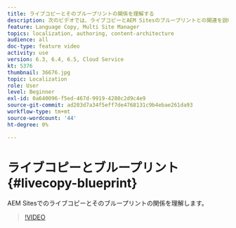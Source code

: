 ```yaml
---
title: ライブコピーとそのブループリントの関係を理解する
description: 次のビデオでは、ライブコピーとAEM Sitesのブループリントとの関連を説明します。
feature: Language Copy, Multi Site Manager
topics: localization, authoring, content-architecture
audience: all
doc-type: feature video
activity: use
version: 6.3, 6.4, 6.5, Cloud Service
kt: 5376
thumbnail: 36676.jpg
topic: Localization
role: User
level: Beginner
exl-id: 0a640096-f5ed-467d-9919-4280c2d9c4e9
source-git-commit: ad203d7a34f5eff7de4768131c9b4ebae261da93
workflow-type: tm+mt
source-wordcount: '44'
ht-degree: 0%

---
```


# ライブコピーとブループリント {#livecopy-blueprint}

AEM Sitesでのライブコピーとそのブループリントの関係を理解します。

>[!VIDEO](https://video.tv.adobe.com/v/36676?quality=12&learn=on)

